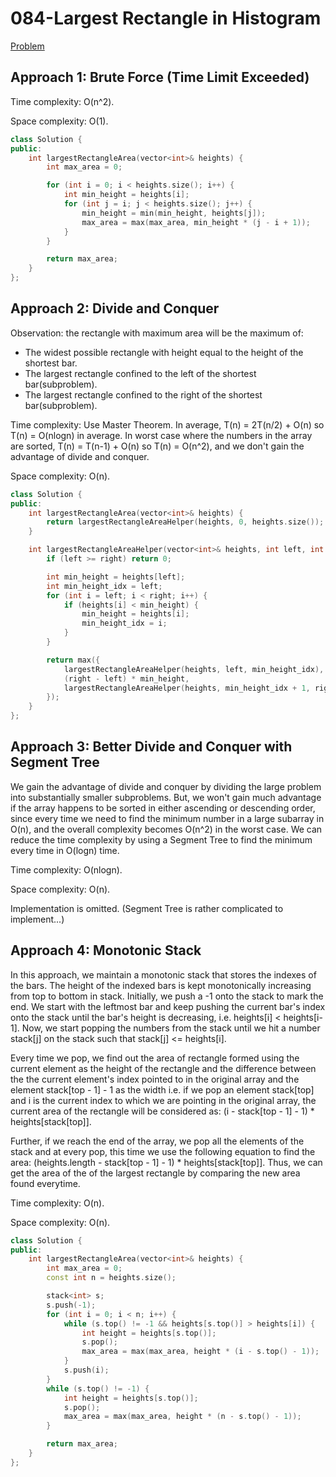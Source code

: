 # 084-Largest Rectangle in Histogram

[Problem](https://leetcode.com/problems/largest-rectangle-in-histogram/)

## Approach 1: Brute Force (Time Limit Exceeded)

Time complexity: O(n^2).

Space complexity: O(1).

```c++
class Solution {
public:
    int largestRectangleArea(vector<int>& heights) {
        int max_area = 0;

        for (int i = 0; i < heights.size(); i++) {
            int min_height = heights[i];
            for (int j = i; j < heights.size(); j++) {
                min_height = min(min_height, heights[j]);
                max_area = max(max_area, min_height * (j - i + 1));
            }
        }

        return max_area;
    }
};
```

## Approach 2: Divide and Conquer

Observation: the rectangle with maximum area will be the maximum of:

* The widest possible rectangle with height equal to the height of the shortest bar.
* The largest rectangle confined to the left of the shortest bar(subproblem).
* The largest rectangle confined to the right of the shortest bar(subproblem).

Time complexity: Use Master Theorem. In average, T(n) = 2T(n/2) + O(n) so T(n) = O(nlogn) in average. In worst case where the numbers in the array are sorted, T(n) = T(n-1) + O(n) so T(n) = O(n^2), and we don't gain the advantage of divide and conquer.

Space complexity: O(n).

```c++
class Solution {
public:
    int largestRectangleArea(vector<int>& heights) {
        return largestRectangleAreaHelper(heights, 0, heights.size());
    }

    int largestRectangleAreaHelper(vector<int>& heights, int left, int right) {
        if (left >= right) return 0;

        int min_height = heights[left];
        int min_height_idx = left;
        for (int i = left; i < right; i++) {
            if (heights[i] < min_height) {
                min_height = heights[i];
                min_height_idx = i;
            }
        }

        return max({
            largestRectangleAreaHelper(heights, left, min_height_idx),
            (right - left) * min_height,
            largestRectangleAreaHelper(heights, min_height_idx + 1, right)
        });
    }
};
```

## Approach 3: Better Divide and Conquer with Segment Tree

We gain the advantage of divide and conquer by dividing the large problem into substantially smaller subproblems. But, we won't gain much advantage if the array happens to be sorted in either ascending or descending order, since every time we need to find the minimum number in a large subarray in O(n), and the overall complexity becomes O(n^2) in the worst case. We can reduce the time complexity by using a Segment Tree to find the minimum every time in O(logn) time.

Time complexity: O(nlogn).

Space complexity: O(n).

Implementation is omitted. (Segment Tree is rather complicated to implement...)

## Approach 4: Monotonic Stack

In this approach, we maintain a monotonic stack that stores the indexes of the bars. The height of the indexed bars is kept monotonically increasing from top to bottom in stack. Initially, we push a -1 onto the stack to mark the end. We start with the leftmost bar and keep pushing the current bar's index onto the stack until the bar's height is decreasing, i.e. heights[i] < heights[i-1]. Now, we start popping the numbers from the stack until we hit a number stack[j] on the stack such that stack[j] <= heights[i].

Every time we pop, we find out the area of rectangle formed using the current element as the height of the rectangle and the difference between the the current element's index pointed to in the original array and the element stack[top - 1] - 1 as the width i.e. if we pop an element stack[top] and i is the current index to which we are pointing in the original array, the current area of the rectangle will be considered as: (i - stack[top - 1] - 1) * heights[stack[top]].

Further, if we reach the end of the array, we pop all the elements of the stack and at every pop, this time we use the following equation to find the area: (heights.length - stack[top - 1] - 1) * heights[stack[top]]. Thus, we can get the area of the of the largest rectangle by comparing the new area found everytime.

Time complexity: O(n).

Space complexity: O(n).

```c++
class Solution {
public:
    int largestRectangleArea(vector<int>& heights) {
        int max_area = 0;
        const int n = heights.size();

        stack<int> s;
        s.push(-1);
        for (int i = 0; i < n; i++) {
            while (s.top() != -1 && heights[s.top()] > heights[i]) {
                int height = heights[s.top()];
                s.pop();
                max_area = max(max_area, height * (i - s.top() - 1));
            }
            s.push(i);
        }
        while (s.top() != -1) {
            int height = heights[s.top()];
            s.pop();
            max_area = max(max_area, height * (n - s.top() - 1));
        }

        return max_area;
    }
};
```
